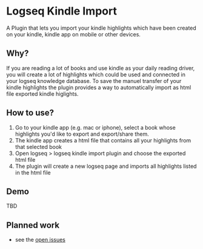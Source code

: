 # Logseq Kindle Import

A Plugin that lets you import your kindle highlights which have been created on your kindle, kindle app on mobile or other devices.

## Why?
If you are reading a lot of books and use kindle as your daily reading driver, you will create a lot of highlights which could be used and connected in your logseq knowledge database. 
To save the manuel transfer of your kindle highlights the plugin provides a way to automatically import as html file exported kindle higlights.

## How to use?

1. Go to your kindle app (e.g. mac or iphone), select a book whose highlights you'd like to export and export/share them.
2. The kindle app creates a html file that contains all your highlights from that selected book
3. Open logseq > logseq kindle import plugin and choose the exported html file
4. The plugin will create a new logseq page and imports all highlights listed in the html file

## Demo
TBD
## Planned work
- see the [open issues](https://github.com/nicdun/logseq-kindle-import/issues)